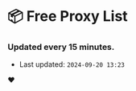 # :package: Free Proxy List
### Updated every 15 minutes.

- Last updated: `2024-09-20 13:23`

:heart:
